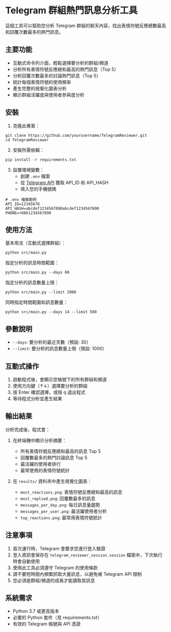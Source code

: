 # Telegram 群組熱門訊息分析工具

這個工具可以幫助您分析 Telegram 群組的聊天內容，找出表情符號反應總數最高和回覆次數最多的熱門訊息。

## 主要功能

- 互動式命令列介面，輕鬆選擇要分析的群組/頻道
- 分析所有表情符號反應總和最高的熱門訊息（Top 5）
- 分析回覆次數最多的討論熱門訊息（Top 5）
- 統計每個表情符號的使用頻率
- 產生完整的視覺化圖表分析
- 顯示群組活躍度與使用者參與度分析

## 安裝

1. 克隆此專案：
```
git clone https://github.com/yourusername/TelegramReviewer.git
cd TelegramReviewer
```

2. 安裝所需依賴：
```
pip install -r requirements.txt
```

3. 設置環境變數：
   - 創建 `.env` 檔案
   - 從 [Telegram API](https://my.telegram.org/auth) 獲取 API_ID 和 API_HASH
   - 填入您的手機號碼

```
# .env 檔案範例
API_ID=12345678
API_HASH=abcdef1234567890abcdef1234567890
PHONE=+8861234567890
```

## 使用方法

基本用法（互動式選擇群組）：
```
python src/main.py
```

指定分析的訊息時間範圍：
```
python src/main.py --days 60
```

指定分析的訊息數量上限：
```
python src/main.py --limit 2000
```

同時指定時間範圍和訊息數量：
```
python src/main.py --days 14 --limit 500
```

## 參數說明

- `--days`: 要分析的最近天數（預設: 30）
- `--limit`: 要分析的訊息數量上限（預設: 1000）

## 互動式操作

1. 啟動程式後，會顯示您帳號下的所有群組和頻道
2. 使用方向鍵（↑↓）選擇要分析的群組
3. 按 Enter 確認選擇，或按 q 退出程式
4. 等待程式分析並產生結果

## 輸出結果

分析完成後，程式會：
1. 在終端機中顯示分析摘要：
   - 所有表情符號反應總和最高的訊息 Top 5
   - 回覆數最多的熱門討論訊息 Top 5
   - 最活躍的使用者排行
   - 最常使用的表情符號統計

2. 在 `results/` 資料夾中產生視覺化圖表：
   - `most_reactions.png`: 表情符號反應總和最高的訊息
   - `most_replied.png`: 回覆數最多的訊息
   - `messages_per_day.png`: 每日訊息量趨勢
   - `messages_per_user.png`: 最活躍使用者分析
   - `top_reactions.png`: 最常用表情符號統計

## 注意事項

1. 首次運行時，Telegram 會要求您進行登入驗證
2. 登入資訊會保存在 `telegram_reviewer_session.session` 檔案中，下次執行時會自動使用
3. 使用此工具必須遵守 Telegram 的使用條款
4. 請不要短時間內頻繁抓取大量訊息，以避免被 Telegram API 限制
5. 您必須是群組/頻道的成員才能讀取其訊息

## 系統需求

- Python 3.7 或更高版本
- 必要的 Python 套件（見 requirements.txt）
- 有效的 Telegram 帳號與 API 憑證